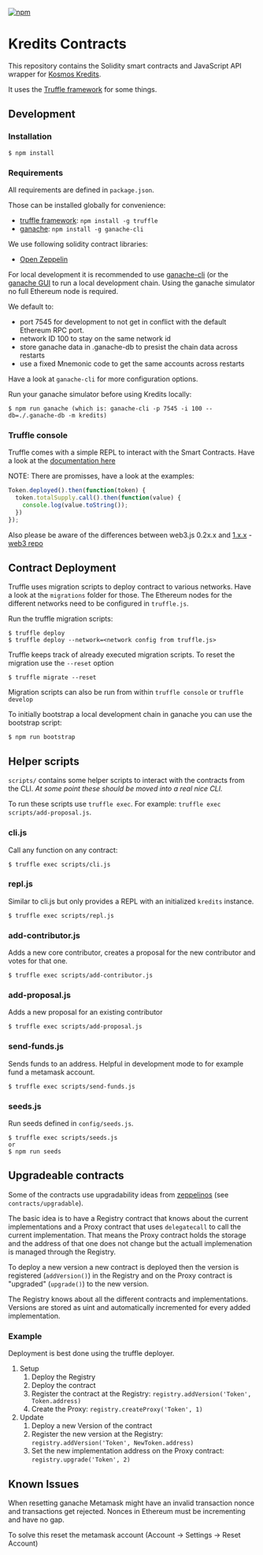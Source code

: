 [![npm](https://img.shields.io/npm/v/kredits-contracts.svg)](https://www.npmjs.com/package/kredits-contracts)

# Kredits Contracts

This repository contains the Solidity smart contracts and JavaScript API
wrapper for [Kosmos Kredits](https://wiki.kosmos.org/Kredits).

It uses the [Truffle framework](http://truffleframework.com/) for some things.

## Development

### Installation

    $ npm install

### Requirements

All requirements are defined in `package.json`.

Those can be installed globally for convenience:

  * [truffle framework](http://truffleframework.com): `npm install -g truffle`
  * [ganache](http://truffleframework.com/ganache): `npm install -g ganache-cli`

We use following solidity contract libraries:

  * [Open Zeppelin](https://github.com/OpenZeppelin/zeppelin-solidity)

For local development it is recommended to use
[ganache-cli](https://github.com/trufflesuite/ganache-cli) (or the [ganache
GUI](http://truffleframework.com/ganache/) to run a local development chain.
Using the ganache simulator no full Ethereum node is required.

We default to:

* port 7545 for development to not get in conflict with the default Ethereum
  RPC port.
* network ID 100 to stay on the same network id
* store ganache data in .ganache-db to presist the chain data across restarts
* use a fixed Mnemonic code to get the same accounts across restarts

Have a look at `ganache-cli` for more configuration options.

Run your ganache simulator before using Kredits locally:

    $ npm run ganache (which is: ganache-cli -p 7545 -i 100 --db=./.ganache-db -m kredits)

### Truffle console

Truffle comes with a simple REPL to interact with the Smart Contracts. Have a
look at the [documentation
here](http://truffleframework.com/docs/getting_started/console)

NOTE: There are promisses, have a look at the examples:

```javascript
Token.deployed().then(function(token) {
  token.totalSupply.call().then(function(value) {
    console.log(value.toString());
  })
});
```

Also please be aware of the differences between web3.js 0.2x.x and
[1.x.x](https://web3js.readthedocs.io/en/1.0/) - [web3
repo](https://github.com/ethereum/web3.js/)

## Contract Deployment

Truffle uses migration scripts to deploy contract to various networks. Have a
look at the `migrations` folder for those.  The Ethereum nodes for the
different networks need to be configured in `truffle.js`.

Run the truffle migration scripts:

    $ truffle deploy
    $ truffle deploy --network=<network config from truffle.js>

Truffle keeps track of already executed migration scripts. To reset the
migration use the `--reset` option

    $ truffle migrate --reset

Migration scripts can also be run from within `truffle console` or `truffle
develop`

To initially bootstrap a local development chain in ganache you can use the
bootstrap script:

    $ npm run bootstrap

## Helper scripts

`scripts/` contains some helper scripts to interact with the contracts from the
CLI. _At some point these should be moved into a real nice CLI._

To run these scripts use `truffle exec`. For example: `truffle exec
scripts/add-proposal.js`.

### cli.js

Call any function on any contract:

    $ truffle exec scripts/cli.js

### repl.js

Similar to cli.js but only provides a REPL with an initialized `kredits`
instance.

    $ truffle exec scripts/repl.js

### add-contributor.js

Adds a new core contributor, creates a proposal for the new contributor and
votes for that one.

    $ truffle exec scripts/add-contributor.js

### add-proposal.js

Adds a new proposal for an existing contributor

    $ truffle exec scripts/add-proposal.js

### send-funds.js

Sends funds to an address. Helpful in development mode to for example fund a
metamask account.

    $ truffle exec scripts/send-funds.js

### seeds.js
Run seeds defined in `config/seeds.js`.

    $ truffle exec scripts/seeds.js
    or
    $ npm run seeds

## Upgradeable contracts

Some of the contracts use upgradability ideas from
[zeppelinos](https://github.com/zeppelinos/labs) (see `contracts/upgradable`).

The basic idea is to have a Registry contract that knows about the current
implementations and a Proxy contract that uses `delegatecall` to call the
current implementation.  That means the Proxy contract holds the storage and
the address of that one does not change but the actuall implemenation is
managed through the Registry.

To deploy a new version a new contract is deployed then the version is
registered (`addVersion()`) in the Registry and on the Proxy contract is
"upgraded" (`upgrade()`) to the new version.

The Registry knows about all the different contracts and implementations.
Versions are stored as uint and automatically incremented for every added
implementation.

### Example

Deployment is best done using the truffle deployer.

1. Setup
    1. Deploy the Registry
    2. Deploy the contract
    3. Register the contract at the Registry:
        `registry.addVersion('Token', Token.address)`
    4. Create the Proxy:
        `registry.createProxy('Token', 1)`
2. Update
    1. Deploy a new Version of the contract
    2. Register the new version at the Registry:
        `registry.addVersion('Token', NewToken.address)`
    3. Set the new implementation address on the Proxy contract:
        `registry.upgrade('Token', 2)`

## Known Issues

When resetting ganache Metamask might have an invalid transaction nonce and
transactions get rejected. Nonces in Ethereum must be incrementing and have no
gap.

To solve this reset the metamask account (Account -> Settings -> Reset Account)
